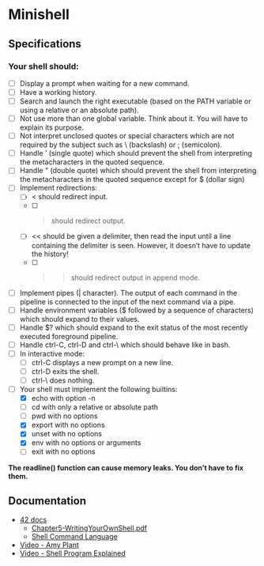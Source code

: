 # Minishell

## Specifications

### Your shell should:
- [ ] Display a prompt when waiting for a new command.
- [ ] Have a working history.
- [ ] Search and launch the right executable (based on the PATH variable or using a
relative or an absolute path).
- [ ] Not use more than one global variable. Think about it. You will have to explain
its purpose.
- [ ] Not interpret unclosed quotes or special characters which are not required by the
subject such as \ (backslash) or ; (semicolon).
- [ ] Handle ’ (single quote) which should prevent the shell from interpreting the metacharacters in the quoted sequence.
- [ ] Handle " (double quote) which should prevent the shell from interpreting the metacharacters in the quoted sequence except for $ (dollar sign)
- [ ] Implement redirections:
	- [ ] < should redirect input.
	- [ ] > should redirect output.
	- [ ] << should be given a delimiter, then read the input until a line containing the
	delimiter is seen. However, it doesn’t have to update the history!
	- [ ] >> should redirect output in append mode.
- [ ] Implement pipes (| character). The output of each command in the pipeline is
connected to the input of the next command via a pipe.
- [ ] Handle environment variables ($ followed by a sequence of characters) which
should expand to their values.
- [ ] Handle $? which should expand to the exit status of the most recently executed
foreground pipeline.
- [ ] Handle ctrl-C, ctrl-D and ctrl-\ which should behave like in bash.
- [ ] In interactive mode:
	- [ ] ctrl-C displays a new prompt on a new line.
	- [ ] ctrl-D exits the shell.
	- [ ] ctrl-\ does nothing.
- [ ] Your shell must implement the following builtins:
	- [x] echo with option -n
	- [ ] cd with only a relative or absolute path
	- [ ] pwd with no options
	- [x] export with no options
	- [x] unset with no options
	- [x] env with no options or arguments
	- [ ] exit with no options

**The readline() function can cause memory leaks. You don’t have to fix them.**

## Documentation

- [42 docs](https://harm-smits.github.io/42docs/projects/minishell)
  - [Chapter5-WritingYourOwnShell.pdf](https://www.cs.purdue.edu/homes/grr/SystemsProgrammingBook/Book/Chapter5-WritingYourOwnShell.pdf)
  - [Shell Command Language](https://pubs.opengroup.org/onlinepubs/009695399/utilities/xcu_chap02.html)
- [Video - Amy Plant](https://www.youtube.com/watch?v=d2_EP6lrgTY)
- [Video - Shell Program Explained](https://www.youtube.com/watch?v=ubt-UjcQUYg)